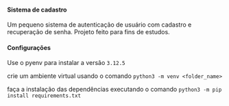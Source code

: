 #### Sistema de cadastro

Um pequeno sistema de autenticação de usuário com cadastro e recuperação de senha. Projeto feito para fins de estudos. 

#### Configurações 

Use o pyenv para instalar a versão `3.12.5`

crie um ambiente virtual usando o comando `python3 -m venv <folder_name>`

faça a instalação das dependências executando o comando `python3 -m pip install requirements.txt` 
